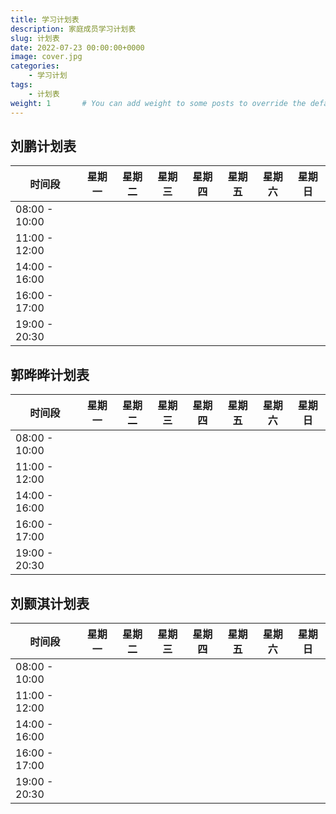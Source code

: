 ```yaml
---
title: 学习计划表
description: 家庭成员学习计划表
slug: 计划表
date: 2022-07-23 00:00:00+0000
image: cover.jpg
categories:
    - 学习计划
tags:
    - 计划表
weight: 1       # You can add weight to some posts to override the default sorting (date descending)
---
```


## 刘鹏计划表
| 时间段        | 星期一 | 星期二 | 星期三 | 星期四 | 星期五 | 星期六 | 星期日 |
| ------------- | ------ | ------ | ------ | ------ | ------ | ------ | ------ |
| 08:00 - 10:00 |        |        |        |        |        |        |        |
| 11:00 - 12:00 |        |        |        |        |        |        |        |
| 14:00 - 16:00 |        |        |        |        |        |        |        |
| 16:00 - 17:00 |        |        |        |        |        |        |        |
| 19:00 - 20:30 |        |        |        |        |        |        |        |

## 郭晔晔计划表
| 时间段 | 星期一 | 星期二 | 星期三 | 星期四 | 星期五 | 星期六 | 星期日 |
| ---- | ---- | ---- | ---- | ---- | ---- | ---- | ---- |
| 08:00 - 10:00 |      |      |      |      |      |      |      |
| 11:00 - 12:00 |      |      |      |      |      |      |      |
| 14:00 - 16:00 |      |      |      |      |      |      |      |
| 16:00 - 17:00 |      |      |      |      |      |      |      |
| 19:00 - 20:30 |      |      |      |      |      |      |      |

## 刘颢淇计划表
| 时间段 | 星期一 | 星期二 | 星期三 | 星期四 | 星期五 | 星期六 | 星期日 |
| ---- | ---- | ---- | ---- | ---- | ---- | ---- | ---- |
| 08:00 - 10:00 |      |      |      |      |      |      |      |
| 11:00 - 12:00 |      |      |      |      |      |      |      |
| 14:00 - 16:00 |      |      |      |      |      |      |      |
| 16:00 - 17:00 |      |      |      |      |      |      |      |
| 19:00 - 20:30 |      |      |      |      |      |      |      |


